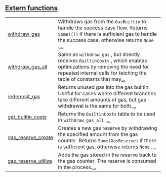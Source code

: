 
[Extern functions](./core-gas-extern_functions.md)
 ---
| | |
|:---|:---|
| [withdraw_gas](./core-gas-withdraw_gas.md) | Withdraws gas from the `GasBuiltin`  to handle the success case flow. Returns `Some(())`  if there is sufficient gas to handle the success case, otherwise returns `None` .[...](./core-gas-withdraw_gas.md) |
| [withdraw_gas_all](./core-gas-withdraw_gas_all.md) | Same as `withdraw_gas` , but directly receives `BuiltinCosts` , which enables optimizations by removing the need for repeated internal calls for fetching the table of constants that may[...](./core-gas-withdraw_gas_all.md) |
| [redeposit_gas](./core-gas-redeposit_gas.md) | Returns unused gas into the gas builtin. Useful for cases where different branches take different amounts of gas, but gas withdrawal is the same for both.[...](./core-gas-redeposit_gas.md) |
| [get_builtin_costs](./core-gas-get_builtin_costs.md) | Returns the `BuiltinCosts`  table to be used in `withdraw_gas_all` .[...](./core-gas-get_builtin_costs.md) |
| [gas_reserve_create](./core-gas-gas_reserve_create.md) | Creates a new gas reserve by withdrawing the specified amount from the gas counter. Returns `Some(GasReserve)`  if there is sufficient gas, otherwise returns `None` .[...](./core-gas-gas_reserve_create.md) |
| [gas_reserve_utilize](./core-gas-gas_reserve_utilize.md) | Adds the gas stored in the reserve back to the gas counter. The reserve is consumed in the process.[...](./core-gas-gas_reserve_utilize.md) |

